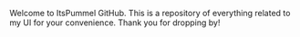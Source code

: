 Welcome to ItsPummel GitHub.
  This is a repository of everything related to my UI for your convenience. Thank you for dropping by!
